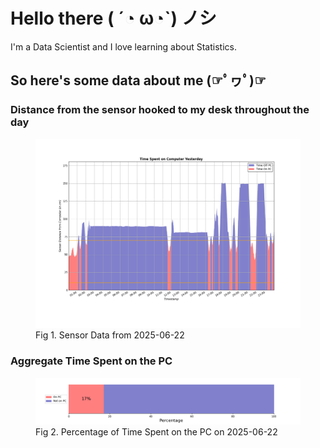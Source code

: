 
# Hello there ( ´◔ ω◔`) ノシ

I'm a Data Scientist and I love learning about Statistics.

## So here's some data about me (☞ﾟヮﾟ)☞


### Distance from the sensor hooked to my desk throughout the day
<figure>
  <picture>
    <source media="(prefers-color-scheme: dark)" srcset="Pi/readme/graphs/lineplot/dark-plot-2025-06-22.png">
    <source media="(prefers-color-scheme: light)" srcset="Pi/readme/graphs/lineplot/light-plot-2025-06-22.png">
    <img alt="Shows a black logo in light color mode and a white one in dark color mode." src="Pi/readme/graphs/lineplot/light-plot-2025-06-22.png">
  </picture>
  <figcaption>Fig 1. Sensor Data from 2025-06-22</figcaption>
</figure>



### Aggregate Time Spent on the PC
<figure>
  <picture>
    <source media="(prefers-color-scheme: dark)" srcset="Pi/readme/graphs/barplot/dark-plot-2025-06-22.png">
    <source media="(prefers-color-scheme: light)" srcset="Pi/readme/graphs/barplot/light-plot-2025-06-22.png">
    <img alt="Shows a black logo in light color mode and a white one in dark color mode." src="Pi/readme/graphs/barplot/light-plot-2025-06-22.png">
  </picture>
  <figcaption>Fig 2. Percentage of Time Spent on the PC on 2025-06-22</figcaption>
</figure>
